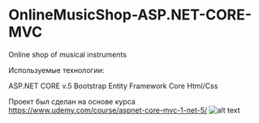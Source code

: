 # OnlineMusicShop-ASP.NET-CORE-MVC
Online shop of musical instruments

Используемые технологии:

ASP.NET CORE v.5
Bootstrap
Entity Framework Core
Html/Css

Проект был сделан на основе курса https://www.udemy.com/course/aspnet-core-mvc-1-net-5/ 
![alt text](https://github.com/morningjacketup/OnlineMusicShop-ASP.NET-CORE-MVC/blob/master/UC-12597731-1b36-419d-9cc6-577b7899ba9d.jpg)

